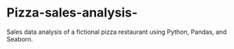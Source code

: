 # Pizza-sales-analysis-
Sales data analysis of a fictional pizza restaurant using Python, Pandas, and Seaborn.
